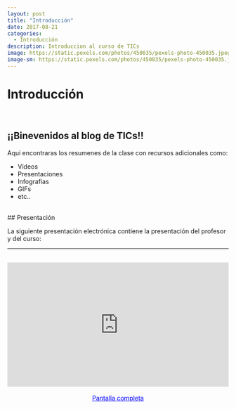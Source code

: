 ```yaml
---
layout: post
title: "Introducción"
date: 2017-08-21
categories:
  - Introducción
description: Introduccion al curso de TICs
image: https://static.pexels.com/photos/450035/pexels-photo-450035.jpeg
image-sm: https://static.pexels.com/photos/450035/pexels-photo-450035.jpeg
---
```

Introducción 
=============

<br>

## ¡¡Binevenidos al blog de TICs!!

Aqui encontraras los resumenes de la clase con recursos adicionales como:

* Vídeos
* Presentaciones
* Infografias
* GIFs
* etc..

<br>
## Presentación

La siguiente presentación electrónica contiene la presentación del profesor y del curso:

<hr><br>
<div style="position: relative;
            padding-bottom: 56.25%;
            height: 0;
            overflow: hidden;">
  <iframe style="position: absolute;
                  top:0;
                  left: 0;
                  width: 100%;
                  height: 100%;" id="iframe_container" frameborder="0" webkitallowfullscreen="" mozallowfullscreen="" allowfullscreen=""                   width="550" height="400" src="https://marcoc76.github.io/presentaciones/PresentandoCurso/presentacion.html"></iframe>
</div>
<br>
<center>
<a style="color:blue;" target="_blank" href="https://marcoc76.github.io/presentaciones/PresentandoCurso/presentacion.html">Pantalla completa</a>
</center>

